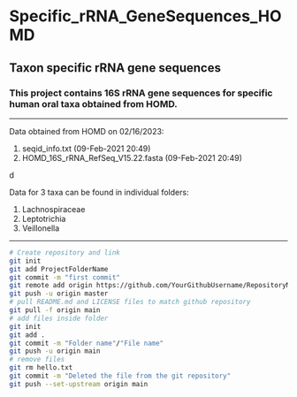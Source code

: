 # Specific_rRNA_GeneSequences_HOMD
## Taxon specific rRNA gene sequences
### This project contains 16S rRNA gene sequences for specific human oral taxa obtained from HOMD.
---
Data obtained from HOMD on 02/16/2023:
1. seqid_info.txt (09-Feb-2021 20:49)
2. HOMD_16S_rRNA_RefSeq_V15.22.fasta (09-Feb-2021 20:49)<br>

d <br>

Data for 3 taxa can be found in individual folders:
1. Lachnospiraceae
2. Leptotrichia
3. Veillonella<br>
---
```bash
# Create repository and link
git init
git add ProjectFolderName
git commit -m "first commit"
git remote add origin https://github.com/YourGithubUsername/RepositoryName.git
git push -u origin master
# pull README.md and LICENSE files to match github repository
git pull -f origin main
# add files inside folder
git init
git add .
git commit -m "Folder name"/"File name"
git push -u origin main
# remove files
git rm hello.txt
git commit -m "Deleted the file from the git repository"
git push --set-upstream origin main
```

